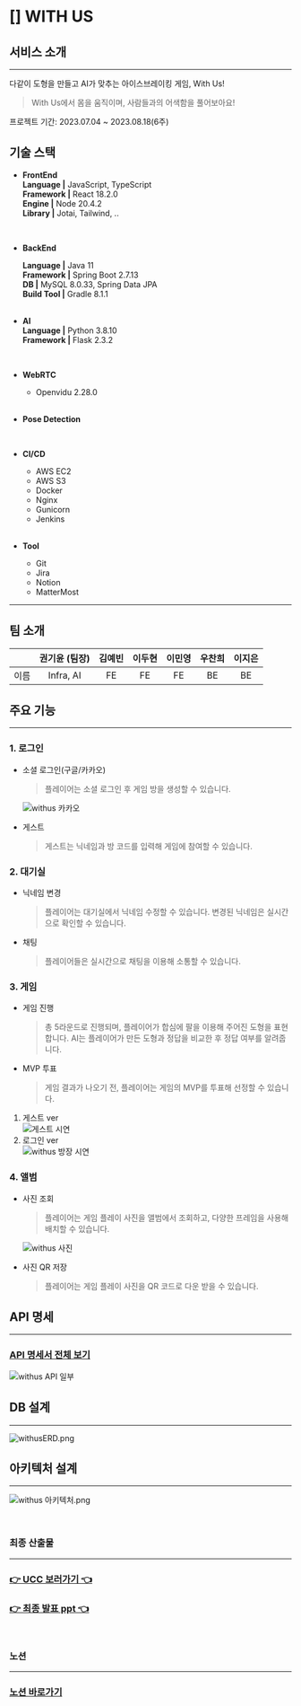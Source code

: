 # [] WITH US

## 서비스 소개

---
다같이 도형을 만들고 AI가 맞추는 아이스브레이킹 게임, With Us!  

> With Us에서 몸을 움직이며, 사람들과의 어색함을 풀어보아요!  

프로젝트 기간: 2023.07.04 ~ 2023.08.18(6주)  

## 기술 스택

- **FrontEnd**  
  **Language |** JavaScript, TypeScript  
  **Framework |** React 18.2.0  
  **Engine |** Node 20.4.2  
  **Library |** Jotai, Tailwind, ..

  <br/>
- **BackEnd**  

  **Language |** Java 11  
  **Framework |** Spring Boot 2.7.13  
  **DB |** MySQL 8.0.33, Spring Data JPA  
  **Build Tool |** Gradle 8.1.1  
  <br/>
- **AI**  
  **Language |** Python 3.8.10  
  **Framework |** Flask 2.3.2  

  <br/>

- **WebRTC**  
  - Openvidu 2.28.0  
  <br/>
  
- **Pose Detection**  

  <br/>
  
- **CI/CD**  
  - AWS EC2
  - AWS S3
  - Docker
  - Nginx  
  - Gunicorn  
  - Jenkins  
    <br/>  

- **Tool**
  - Git
  - Jira
  - Notion
  - MatterMost

---


## 팀 소개

|      | 권기윤 (팀장)  | 김예빈  | 이두현  | 이민영  | 우찬희 | 이지은  |  
|:----:|:---------:|:----:|:----:|:----:|:----:|:----:|
|  이름  | Infra, AI |  FE  |  FE  |  FE  | BE |  BE  |

## 주요 기능

---
### 1. 로그인
  - 소셜 로그인(구글/카카오)  
    > 플레이어는 소셜 로그인 후 게임 방을 생성할 수 있습니다.

    ![withus 카카오](docs/카카오_로그인.gif)  
  - 게스트  
    > 게스트는 닉네임과 방 코드를 입력해 게임에 참여할 수 있습니다.  

### 2. 대기실
  - 닉네임 변경  
    > 플레이어는 대기실에서 닉네임 수정할 수 있습니다. 변경된 닉네임은 실시간으로 확인할 수 있습니다.  
  - 채팅  
    > 플레이어들은 실시간으로 채팅을 이용해 소통할 수 있습니다. 

### 3. 게임   
  - 게임 진행  
    > 총 5라운드로 진행되며, 플레이어가 합심에 팔을 이용해 주어진 도형을 표현합니다. AI는 플레이어가 만든 도형과 정답을 비교한 후 정답 여부를 알려줍니다.
  - MVP 투표  
    > 게임 결과가 나오기 전, 플레이어는 게임의 MVP를 투표해 선정할 수 있습니다.  

  1. 게스트 ver  
     ![게스트 시연](docs/게스트_시연.GIF)
  2. 로그인 ver  
     ![withus 방장 시연](docs/방장_시연.GIF)

### 4. 앨범
  - 사진 조회  
    > 플레이어는 게임 플레이 사진을 앨범에서 조회하고, 다양한 프레임을 사용해 배치할 수 있습니다.    
    
    ![withus 사진](docs/앨범.GIF)
  - 사진 QR 저장  
    > 플레이어는 게임 플레이 사진을 QR 코드로 다운 받을 수 있습니다.
    


## API 명세

---
### [API 명세서 전체 보기](https://docs.google.com/spreadsheets/d/1_ibyCUzroQdF4HLyg2jRdpOz7aF99Q1AtgkwqjBDmMU/edit?usp=sharing)

![withus API 일부](docs/API_명세_일부.PNG)

## DB 설계

---

![withusERD.png](docs/withusERD.png)

## 아키텍처 설계

---

![withus 아키텍처.png](docs/withus_아키텍처.png)

<br/> 

### 최종 산출물

---
### [👉 UCC 보러가기 👈](https://www.youtube.com/watch?v=fLDroW6CujI)  

### [👉 최종 발표 ppt 👈](docs/공통프로젝트_최종발표.pdf)

<br/> 

### 노션

---
### [노션 바로가기](https://butter-clematis-bc0.notion.site/A704-ceed8f9d6d2a4c0594aef6fdb6658592?pvs=4)
<br/> 

